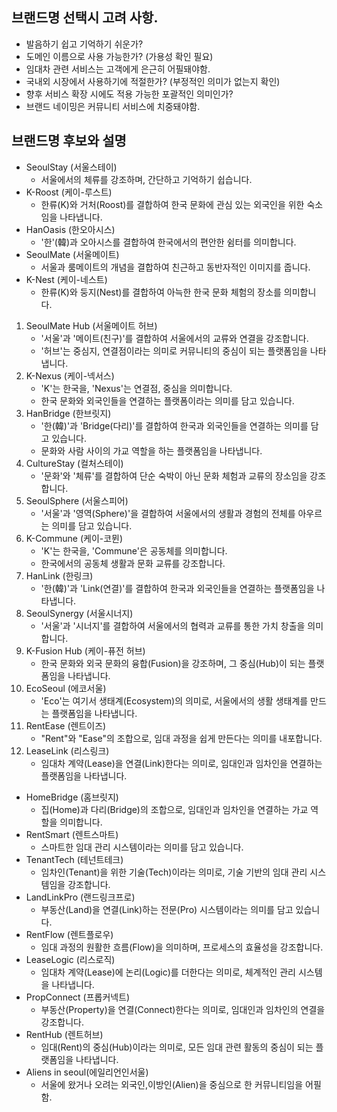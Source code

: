 ## 브랜드명 선택시 고려 사항.
- 발음하기 쉽고 기억하기 쉬운가?
- 도메인 이름으로 사용 가능한가? (가용성 확인 필요)
- 임대차 관련 서비스는 고객에게 은근히 어필돼야함.
- 국내외 시장에서 사용하기에 적절한가? (부정적인 의미가 없는지 확인)
- 향후 서비스 확장 시에도 적용 가능한 포괄적인 의미인가?
- 브랜드 네이밍은  커뮤니티 서비스에 치중돼야함.

## 브랜드명 후보와 설명
- SeoulStay (서울스테이)
    - 서울에서의 체류를 강조하며, 간단하고 기억하기 쉽습니다.
- K-Roost (케이-루스트)
    - 한류(K)와 거처(Roost)를 결합하여 한국 문화에 관심 있는 외국인을 위한 숙소임을 나타냅니다.
- HanOasis (한오아시스)
    - '한'(韓)과 오아시스를 결합하여 한국에서의 편안한 쉼터를 의미합니다.
- SeoulMate (서울메이트)
    - 서울과 룸메이트의 개념을 결합하여 친근하고 동반자적인 이미지를 줍니다.
- K-Nest (케이-네스트)
    - 한류(K)와 둥지(Nest)를 결합하여 아늑한 한국 문화 체험의 장소를 의미합니다.
1. SeoulMate Hub (서울메이트 허브)
    - '서울'과 '메이트(친구)'를 결합하여 서울에서의 교류와 연결을 강조합니다.
    - '허브'는 중심지, 연결점이라는 의미로 커뮤니티의 중심이 되는 플랫폼임을 나타냅니다.
2. K-Nexus (케이-넥서스)
    - 'K'는 한국을, 'Nexus'는 연결점, 중심을 의미합니다.
    - 한국 문화와 외국인들을 연결하는 플랫폼이라는 의미를 담고 있습니다.
3. HanBridge (한브릿지)
    - '한(韓)'과 'Bridge(다리)'를 결합하여 한국과 외국인들을 연결하는 의미를 담고 있습니다.
    - 문화와 사람 사이의 가교 역할을 하는 플랫폼임을 나타냅니다.
4. CultureStay (컬처스테이)
    - '문화'와 '체류'를 결합하여 단순 숙박이 아닌 문화 체험과 교류의 장소임을 강조합니다.
5. SeoulSphere (서울스피어)
    - '서울'과 '영역(Sphere)'을 결합하여 서울에서의 생활과 경험의 전체를 아우르는 의미를 담고 있습니다.
6. K-Commune (케이-코뮌)
    - 'K'는 한국을, 'Commune'은 공동체를 의미합니다.
    - 한국에서의 공동체 생활과 문화 교류를 강조합니다.
7. HanLink (한링크)
    - '한(韓)'과 'Link(연결)'를 결합하여 한국과 외국인들을 연결하는 플랫폼임을 나타냅니다.
8. SeoulSynergy (서울시너지)
    - '서울'과 '시너지'를 결합하여 서울에서의 협력과 교류를 통한 가치 창출을 의미합니다.
9. K-Fusion Hub (케이-퓨전 허브)
    - 한국 문화와 외국 문화의 융합(Fusion)을 강조하며, 그 중심(Hub)이 되는 플랫폼임을 나타냅니다.
10. EcoSeoul (에코서울)
    - 'Eco'는 여기서 생태계(Ecosystem)의 의미로, 서울에서의 생활 생태계를 만드는 플랫폼임을 나타냅니다.
11. RentEase (렌트이즈)
    - "Rent"와 "Ease"의 조합으로, 임대 과정을 쉽게 만든다는 의미를 내포합니다.
12. LeaseLink (리스링크)
    - 임대차 계약(Lease)을 연결(Link)한다는 의미로, 임대인과 임차인을 연결하는 플랫폼임을 나타냅니다.
- HomeBridge (홈브릿지)
    - 집(Home)과 다리(Bridge)의 조합으로, 임대인과 임차인을 연결하는 가교 역할을 의미합니다.
- RentSmart (렌트스마트)
    - 스마트한 임대 관리 시스템이라는 의미를 담고 있습니다.
- TenantTech (테넌트테크)
    - 임차인(Tenant)을 위한 기술(Tech)이라는 의미로, 기술 기반의 임대 관리 시스템임을 강조합니다.
- LandLinkPro (랜드링크프로)
    - 부동산(Land)을 연결(Link)하는 전문(Pro) 시스템이라는 의미를 담고 있습니다.
- RentFlow (렌트플로우)
    - 임대 과정의 원활한 흐름(Flow)을 의미하며, 프로세스의 효율성을 강조합니다.
- LeaseLogic (리스로직)
    - 임대차 계약(Lease)에 논리(Logic)를 더한다는 의미로, 체계적인 관리 시스템을 나타냅니다.
- PropConnect (프롭커넥트)
    - 부동산(Property)을 연결(Connect)한다는 의미로, 임대인과 임차인의 연결을 강조합니다.
- RentHub (렌트허브)
    - 임대(Rent)의 중심(Hub)이라는 의미로, 모든 임대 관련 활동의 중심이 되는 플랫폼임을 나타냅니다.
- Aliens in seoul(에일리언인서울)
	- 서울에 왔거나 오려는 외국인,이방인(Alien)을 중심으로 한 커뮤니티임을 어필함.



